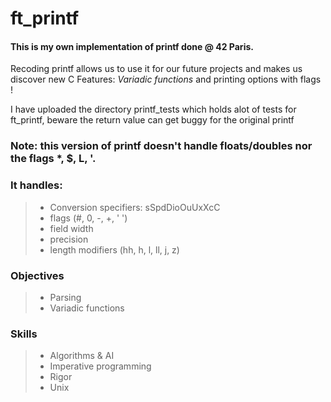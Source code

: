 # ft_printf
#### This is my own implementation of printf done @ 42 Paris.

Recoding printf allows us to use it for our future projects and makes us discover new C Features: *Variadic functions* and printing options with flags !

I have uploaded the directory printf_tests which holds alot of tests for ft_printf, beware the return value can get buggy for the original printf

### Note: this version of printf doesn't handle floats/doubles nor the flags *, $, L, '.
### It handles:
> -  Conversion specifiers: sSpdDioOuUxXcC
> - flags (#, 0, -, +, ' ')
> - field width 
> - precision
> - length modifiers (hh, h, l, ll, j, z)

### Objectives
> - Parsing
> - Variadic functions

### Skills
> - Algorithms & AI
> - Imperative programming
> - Rigor
> - Unix
